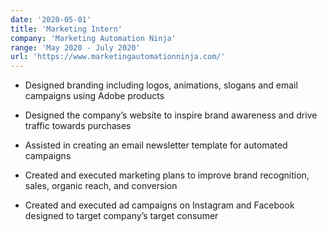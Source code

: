 ```yaml
---
date: '2020-05-01'
title: 'Marketing Intern'
company: 'Marketing Automation Ninja'
range: 'May 2020 - July 2020'
url: 'https://www.marketingautomationninja.com/'
---
```


- Designed branding including logos, animations, slogans and email campaigns using Adobe products

- Designed the company’s website to inspire brand awareness and drive traffic towards purchases

- Assisted in creating an email newsletter template for automated campaigns

- Created and executed marketing plans to improve brand recognition, sales, organic reach, and conversion

- Created and executed ad campaigns on Instagram and Facebook designed to target company’s target consumer


